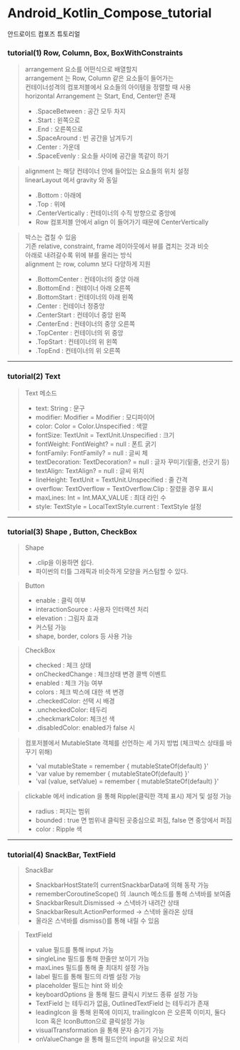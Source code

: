 # Android_Kotlin_Compose_tutorial
안드로이드 컴포즈 튜토리얼


### tutorial(1) Row, Column, Box, BoxWithConstraints  

 > arrangement 요소를 어떤식으로 배열할지  
 > arrangement 는 Row, Column 같은 요소들이 들어가는  
 > 컨테이너성격의 컴포저블에서 요소들의 아이템을 정렬할 때 사용  
 > horizontal Arrangement 는 Start, End, Center만 존재  
 > + .SpaceBetween : 공간 모두 차지
 > + .Start : 왼쪽으로
 > + .End : 오른쪽으로
 > + .SpaceAround : 빈 공간을 남겨두기
 > + .Center : 가운데
 > + .SpaceEvenly : 요소들 사이에 공간을 똑같이 하기  
     
 > alignment 는 해당 컨테이너 안에 들어있는 요쇼들의 위치 설정  
 > linearLayout 에서 gravity 와 동일  
 > + .Bottom : 아래에
 > + .Top : 위에
 > + .CenterVertically : 컨테이너의 수직 방향으로 중앙에
 > + Row 컴포저블 안에서 align 이 들어가기 때문에 CenterVertically  
   
 > 박스는 겹칠 수 있음  
 > 기존 relative, constraint, frame 레이아웃에서 뷰를 겹치는 것과 비슷  
 > 아래로 내려갈수록 위에 뷰를 올리는 방식  
 > alignment 는 row, column 보다 다양하게 지원  
 > + .BottomCenter : 컨테이너의 중앙 아래
 > + .BottomEnd : 컨테이너 아래 오른쪽
 > + .BottomStart : 컨테이너의 아래 왼쪽
 > + .Center : 컨테이너 정중앙
 > + .CenterStart : 컨테이너 중앙 왼쪽
 > + .CenterEnd : 컨테이너의 중앙 오른쪽
 > + .TopCenter : 컨테이너의 위 중앙
 > + .TopStart : 컨테이너의 위 왼쪽
 > + .TopEnd : 컨테이너의 위 오른쪽  
  
* * *

### tutorial(2) Text  
  
> Text 메소드  
> + text: String : 문구  
> + modifier: Modifier = Modifier : 모디파이어  
> + color: Color = Color.Unspecified : 색깔  
> + fontSize: TextUnit = TextUnit.Unspecified : 크기   
> + fontWeight: FontWeight? = null : 폰트 굵기  
> + fontFamily: FontFamily? = null : 글씨 체  
> + textDecoration: TextDecoration? = null : 글자 꾸미기(밑줄, 선긋기 등)    
> + textAlign: TextAlign? = null : 글씨 위치  
> + lineHeight: TextUnit = TextUnit.Unspecified : 줄 간격  
> + overflow: TextOverflow = TextOverflow.Clip : 잘렸을 경우 표시  
> + maxLines: Int = Int.MAX_VALUE : 최대 라인 수  
> + style: TextStyle = LocalTextStyle.current : TextStyle 설정   

* * *


### tutorial(3) Shape , Button, CheckBox  

> Shape  
>  + .clip을 이용하면 쉽다.  
>  + 파이썬의 터틀 그래픽과 비슷하게 모양을 커스텀할 수 있다.  
  
> Button  
> + enable : 클릭 여부  
> + interactionSource : 사용자 인터랙션 처리  
> + elevation : 그림자 효과  
> + 커스텀 가능  
> + shape, border, colors 등 사용 가능  
  
> CheckBox  
> + checked : 체크 상태  
> + onCheckedChange : 체크상태 변경 콜백 이벤트  
> + enabled : 체크 가능 여부  
> + colors : 체크 박스에 대한 색 변경  
> + .checkedColor: 선택 시 배경  
> + .uncheckedColor: 테두리  
> + .checkmarkColor: 체크선 색  
> + .disabledColor: enabled가 false 시  
  
> 컴포저블에서 MutableState 객체를 선언하는 세 가지 방법 (체크박스 상태를 바꾸기 위해)  
> + 'val mutableState = remember { mutableStateOf(default) }'  
> + 'var value by remember { mutableStateOf(default) }'  
> + 'val (value, setValue) = remember { mutableStateOf(default) }'  
  
> clickable 에서 indication 을 통해 Ripple(클릭한 객체 표시) 제거 및 설정 가능  
>  + radius : 퍼지는 범위
>  + bounded : true 면 범위내 클릭된 곳중심으로 퍼짐, false 면 중앙에서 퍼짐
>  + color : Ripple 색  

* * *

### tutorial(4) SnackBar, TextField  

> SnackBar  
> + SnackbarHostState의 currentSnackbarData에 의해 동작 가능  
> + rememberCoroutineScope() 의 .launch 메소드를 통해 스낵바를 보여줌  
> + SnackbarResult.Dismissed -> 스낵바가 내려간 상태  
> + SnackbarResult.ActionPerformed -> 스낵바 올라온 상태  
> + 올라온 스낵바를 dismiss()를 통해 내릴 수 있음  
  
> TextField  
> + value 필드를 통해 input 가능  
> + singleLine 필드를 통해 한줄만 보이기 가능  
> + maxLines 필드를 통해 줄 최대치 설정 가능  
> + label 필드를 통해 필드의 라벨 설정 가능  
> + placeholder 필드는 hint 와 비슷  
> + keyboardOptions 을 통해 필드 클릭시 키보드 종류 설정 가능
> + TextField 는 테두리가 없음, OutlinedTextField 는 테두리가 존재  
> + leadingIcon 을 통해 왼쪽에 이미지, trailingIcon 은 오른쪽 이미지, 둘다 Icon 혹은 IconButton으로 클릭설정 가능  
> + visualTransformation 을 통해 문자 숨기기 가능  
> + onValueChange 을 통해 필드안의 input을 유닛으로 처리  
